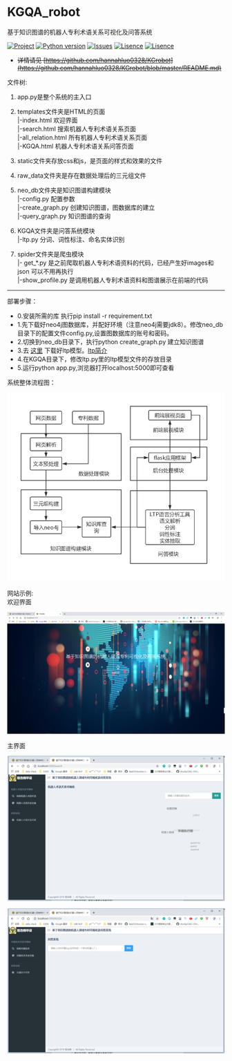 # KGQA_robot
基于知识图谱的机器人专利术语关系可视化及问答系统

[![Project](https://img.shields.io/badge/project-KGQA_HLM-orange.svg)](https://github.com/chizhu/KGQA_HLM)
[![Python version](https://img.shields.io/badge/language-python3.6-blue.svg)](https://www.python.org/downloads/release/python-360/)
[![Issues](https://img.shields.io/github/issues/chizhu/KGQA_HLM.svg)](https://github.com/chizhu/KGQA_HLM/issues)
[![Lisence](https://img.shields.io/badge/lisence-MIT-pink.svg)](https://github.com/chizhu/KGQA_HLM)
[![Lisence](https://img.shields.io/badge/lisence-Anti996-blue.svg)](https://github.com/996icu/996.ICU/blob/master/LICENSE)


* ~~详情请见 [https://github.com/hannahluo0328/KGrobot](https://github.com/hannahluo0328/KGrobot/blob/master/README.md)~~


文件树:<br>
1)  app.py是整个系统的主入口<br>
2)  templates文件夹是HTML的页面<br>
     |-index.html 欢迎界面<br> 
     |-search.html 搜索机器人专利术语关系页面<br>
     |-all_relation.html 所有机器人专利术语关系页面<br>
     |-KGQA.html 机器人专利术语关系问答页面<br>
3)  static文件夹存放css和js，是页面的样式和效果的文件<br>

4)  raw_data文件夹是存在数据处理后的三元组文件<br>

5)  neo_db文件夹是知识图谱构建模块<br>
     |-config.py 配置参数<br>
     |-create_graph.py 创建知识图谱，图数据库的建立<br>
     |-query_graph.py 知识图谱的查询<br>
6)  KGQA文件夹是问答系统模块<br>
     |-ltp.py 分词、词性标注、命名实体识别<br>
7)  spider文件夹是爬虫模块<br>
     |- get_*.py 是之前爬取机器人专利术语资料的代码，已经产生好images和json 可以不用再执行<br>
     |-show_profile.py 是调用机器人专利术语资料和图谱展示在前端的代码
<hr>

部署步骤：<br>
* 0.安装所需的库 执行pip install -r requirement.txt<br>
* 1.先下载好neo4j图数据库，并配好环境（注意neo4j需要jdk8）。修改neo_db目录下的配置文件config.py,设置图数据库的账号和密码。<br>
* 2.切换到neo_db目录下，执行python  create_graph.py 建立知识图谱<br>
* 3.去 [这里](http://pyltp.readthedocs.io/zh_CN/latest/api.html#id2) 下载好ltp模型。[ltp简介](http://ltp.ai/)<br>
* 4.在KGQA目录下，修改ltp.py里的ltp模型文件的存放目录<br>
* 5.运行python app.py,浏览器打开localhost:5000即可查看<br>

系统整体流程图：

![流程](https://github.com/hannahluo0328/KGrobot/blob/master/flowChart.png)

网站示例:<br>
欢迎界面

![欢迎界面](https://github.com/hannahluo0328/KGrobot/blob/master/1.png)

主界面

![界面](https://github.com/hannahluo0328/KGrobot/blob/master/2.png)

![界面](https://github.com/hannahluo0328/KGrobot/blob/master/3.png)

          
